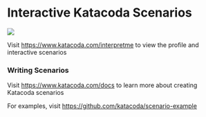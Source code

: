 # Interactive Katacoda Scenarios

[![](http://shields.katacoda.com/katacoda/interpretme/count.svg)](https://www.katacoda.com/interpretme "Get your profile on Katacoda.com")

Visit https://www.katacoda.com/interpretme to view the profile and interactive scenarios

### Writing Scenarios
Visit https://www.katacoda.com/docs to learn more about creating Katacoda scenarios

For examples, visit https://github.com/katacoda/scenario-example
